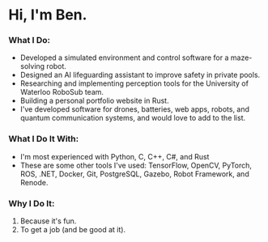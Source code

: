 # Hi, I'm Ben.

### What I Do:
- Developed a simulated environment and control software for a maze-solving robot.
- Designed an AI lifeguarding assistant to improve safety in private pools.
- Researching and implementing perception tools for the University of Waterloo RoboSub team.
- Building a personal portfolio website in Rust.
- I've developed software for drones, batteries, web apps, robots, and quantum communication systems, and would love to add to the list.

### What I Do It With:
- I'm most experienced with Python, C, C++, C#, and Rust
- These are some other tools I've used: TensorFlow, OpenCV, PyTorch, ROS, .NET, Docker, Git, PostgreSQL, Gazebo, Robot Framework, and Renode.

### Why I Do It:
1. Because it's fun.
2. To get a job (and be good at it).
